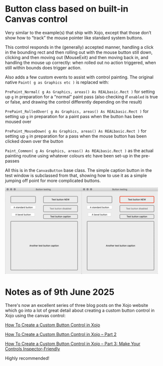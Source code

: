 # Button class based on built-in Canvas control

Very similar to the example(s) that ship with Xojo, except that those don’t show how to “track” the mouse pointer like standard system buttons.

This control responds in the (generally) accepted manner, handling a click in the bounding rect and then rolling out with the mouse button still down, clicking and then moving out (MouseExit) and then moving back in, and handling the mouse up correctly: when rolled out no action triggered, when still within bounds does trigger action.

Also adds a few custom events to assist with control painting. The original native `Paint( g as Graphics etc )` is replaced with:

`PrePaint_Normal( g As Graphics, areas() As REALbasic.Rect )` for setting up `g` in preparation for a “normal” paint pass (also checking if `enabled` is true or false, and drawing the control differently depending on the result)

`PrePaint_RolledOver( g As Graphics, areas() As REALbasic.Rect )` for setting up `g` in preparation for a paint pass when the button has been moused over

`PrePaint_MouseDown( g As Graphics, areas() As REALbasic.Rect )` for setting up `g` in preparation for a pass when the mouse button has been clicked down over the button

`Paint_Common( g As Graphics, areas() As REALbasic.Rect )` as the actual painting routine using whatever colours etc have been set-up in the pre-passes

All this is in the `CanvasButton` base class. The simple caption button in the test window is subclassed from that, showing how to use it as a simple jumping off point for more complicated buttons.

![Screenshot of states](/screenshots/image.jpg)

# Notes as of 9th June 2025

There's now an excellent series of three blog posts on the Xojo website which go into a lot of great detail about creating a custom button control in Xojo using the canvas control:

[How To Create a Custom Button Control in Xojo](https://blog.xojo.com/2025/05/02/how-to-create-a-custom-button-control-in-xojo/)

[How To Create a Custom Button Control in Xojo – Part 2](https://blog.xojo.com/2025/05/14/how-to-create-a-custom-button-control-in-xojo-part-2/)

[How To Create a Custom Button Control in Xojo – Part 3: Make Your Controls Inspector-Friendly](https://blog.xojo.com/2025/05/28/how-to-create-a-custom-button-control-in-xojo-part-3-make-your-controls-inspector-friendly/)

Highly recommended!

